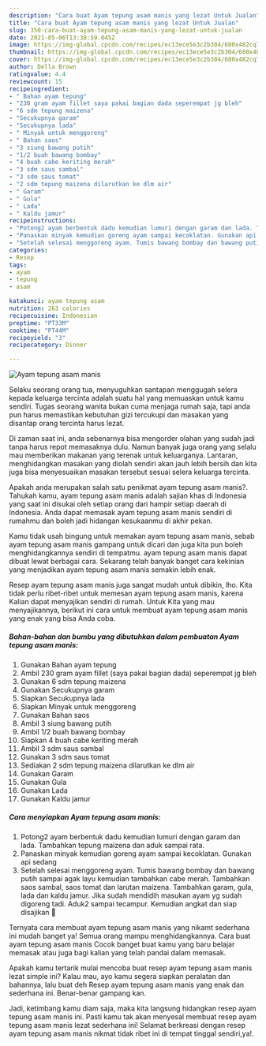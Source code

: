 ```yaml
---
description: "Cara buat Ayam tepung asam manis yang lezat Untuk Jualan"
title: "Cara buat Ayam tepung asam manis yang lezat Untuk Jualan"
slug: 350-cara-buat-ayam-tepung-asam-manis-yang-lezat-untuk-jualan
date: 2021-05-06T13:38:59.045Z
image: https://img-global.cpcdn.com/recipes/ec13ece5e3c2b304/680x482cq70/ayam-tepung-asam-manis-foto-resep-utama.jpg
thumbnail: https://img-global.cpcdn.com/recipes/ec13ece5e3c2b304/680x482cq70/ayam-tepung-asam-manis-foto-resep-utama.jpg
cover: https://img-global.cpcdn.com/recipes/ec13ece5e3c2b304/680x482cq70/ayam-tepung-asam-manis-foto-resep-utama.jpg
author: Della Brown
ratingvalue: 4.4
reviewcount: 15
recipeingredient:
- " Bahan ayam tepung"
- "230 gram ayam fillet saya pakai bagian dada seperempat jg bleh"
- "6 sdm tepung maizena"
- "Secukupnya garam"
- "Secukupnya lada"
- " Minyak untuk menggoreng"
- " Bahan saos"
- "3 siung bawang putih"
- "1/2 buah bawang bombay"
- "4 buah cabe keriting merah"
- "3 sdm saus sambal"
- "3 sdm saus tomat"
- "2 sdm tepung maizena dilarutkan ke dlm air"
- " Garam"
- " Gula"
- " Lada"
- " Kaldu jamur"
recipeinstructions:
- "Potong2 ayam berbentuk dadu kemudian lumuri dengan garam dan lada. Tambahkan tepung maizena dan aduk sampai rata."
- "Panaskan minyak kemudian goreng ayam sampai kecoklatan. Gunakan api sedang"
- "Setelah selesai menggoreng ayam. Tumis bawang bombay dan bawang putih sampai agak layu kemudian tambahkan cabe merah. Tambahkan saos sambal, saos tomat dan larutan maizena. Tambahkan garam, gula, lada dan kaldu jamur. Jika sudah mendidih masukan ayam yg sudah digoreng tadi. Aduk2 sampai tecampur. Kemudian angkat dan siap disajikan 🤤"
categories:
- Resep
tags:
- ayam
- tepung
- asam

katakunci: ayam tepung asam 
nutrition: 263 calories
recipecuisine: Indonesian
preptime: "PT33M"
cooktime: "PT44M"
recipeyield: "3"
recipecategory: Dinner

---
```



![Ayam tepung asam manis](https://img-global.cpcdn.com/recipes/ec13ece5e3c2b304/680x482cq70/ayam-tepung-asam-manis-foto-resep-utama.jpg)

Selaku seorang orang tua, menyuguhkan santapan menggugah selera kepada keluarga tercinta adalah suatu hal yang memuaskan untuk kamu sendiri. Tugas seorang  wanita bukan cuma menjaga rumah saja, tapi anda pun harus memastikan kebutuhan gizi tercukupi dan masakan yang disantap orang tercinta harus lezat.

Di zaman  saat ini, anda sebenarnya bisa mengorder olahan yang sudah jadi tanpa harus repot memasaknya dulu. Namun banyak juga orang yang selalu mau memberikan makanan yang terenak untuk keluarganya. Lantaran, menghidangkan masakan yang diolah sendiri akan jauh lebih bersih dan kita juga bisa menyesuaikan masakan tersebut sesuai selera keluarga tercinta. 



Apakah anda merupakan salah satu penikmat ayam tepung asam manis?. Tahukah kamu, ayam tepung asam manis adalah sajian khas di Indonesia yang saat ini disukai oleh setiap orang dari hampir setiap daerah di Indonesia. Anda dapat memasak ayam tepung asam manis sendiri di rumahmu dan boleh jadi hidangan kesukaanmu di akhir pekan.

Kamu tidak usah bingung untuk memakan ayam tepung asam manis, sebab ayam tepung asam manis gampang untuk dicari dan juga kita pun boleh menghidangkannya sendiri di tempatmu. ayam tepung asam manis dapat dibuat lewat berbagai cara. Sekarang telah banyak banget cara kekinian yang menjadikan ayam tepung asam manis semakin lebih enak.

Resep ayam tepung asam manis juga sangat mudah untuk dibikin, lho. Kita tidak perlu ribet-ribet untuk memesan ayam tepung asam manis, karena Kalian dapat menyajikan sendiri di rumah. Untuk Kita yang mau menyajikannya, berikut ini cara untuk membuat ayam tepung asam manis yang enak yang bisa Anda coba.

<!--inarticleads1-->

##### Bahan-bahan dan bumbu yang dibutuhkan dalam pembuatan Ayam tepung asam manis:

1. Gunakan  Bahan ayam tepung
1. Ambil 230 gram ayam fillet (saya pakai bagian dada) seperempat jg bleh
1. Gunakan 6 sdm tepung maizena
1. Gunakan Secukupnya garam
1. Siapkan Secukupnya lada
1. Siapkan  Minyak untuk menggoreng
1. Gunakan  Bahan saos
1. Ambil 3 siung bawang putih
1. Ambil 1/2 buah bawang bombay
1. Siapkan 4 buah cabe keriting merah
1. Ambil 3 sdm saus sambal
1. Gunakan 3 sdm saus tomat
1. Sediakan 2 sdm tepung maizena dilarutkan ke dlm air
1. Gunakan  Garam
1. Gunakan  Gula
1. Gunakan  Lada
1. Gunakan  Kaldu jamur




<!--inarticleads2-->

##### Cara menyiapkan Ayam tepung asam manis:

1. Potong2 ayam berbentuk dadu kemudian lumuri dengan garam dan lada. Tambahkan tepung maizena dan aduk sampai rata.
1. Panaskan minyak kemudian goreng ayam sampai kecoklatan. Gunakan api sedang
1. Setelah selesai menggoreng ayam. Tumis bawang bombay dan bawang putih sampai agak layu kemudian tambahkan cabe merah. Tambahkan saos sambal, saos tomat dan larutan maizena. Tambahkan garam, gula, lada dan kaldu jamur. Jika sudah mendidih masukan ayam yg sudah digoreng tadi. Aduk2 sampai tecampur. Kemudian angkat dan siap disajikan 🤤




Ternyata cara membuat ayam tepung asam manis yang nikamt sederhana ini mudah banget ya! Semua orang mampu menghidangkannya. Cara buat ayam tepung asam manis Cocok banget buat kamu yang baru belajar memasak atau juga bagi kalian yang telah pandai dalam memasak.

Apakah kamu tertarik mulai mencoba buat resep ayam tepung asam manis lezat simple ini? Kalau mau, ayo kamu segera siapkan peralatan dan bahannya, lalu buat deh Resep ayam tepung asam manis yang enak dan sederhana ini. Benar-benar gampang kan. 

Jadi, ketimbang kamu diam saja, maka kita langsung hidangkan resep ayam tepung asam manis ini. Pasti kamu tak akan menyesal membuat resep ayam tepung asam manis lezat sederhana ini! Selamat berkreasi dengan resep ayam tepung asam manis nikmat tidak ribet ini di tempat tinggal sendiri,ya!.

